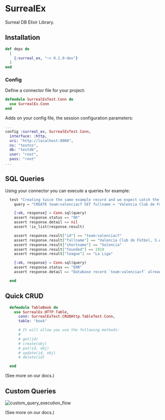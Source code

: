 # SurrealEx

Surreal DB Elixir Library.

## Installation

```elixir
def deps do
  [
    {:surreal_ex, "~> 0.1.0-dev"}
  ]
end
```

### Config

Define a connector file for your project:
 
```elixir
defmodule SurrealExTest.Conn do
  use SurrealEx.Conn
end
```

Adds on your config file, the session configuration parameters:

```elixir
...
config :surreal_ex, SurrealExTest.Conn,
  interface: :http,
  uri: "http://localhost:8000",
  ns: "testns",
  db: "testdb",
  user: "root",
  pass: "root"
...
```

## SQL Queries

Using your connector you can execute a queries for example:

```elixir
  test "Creating twice the same example record and we expect catch the error", _state do
    query = "CREATE team:valenciacf SET fullname = 'Valencia Club de Fútbol, S.A.D.', shortname = 'Valencia', founded = 1919, league = 'La Liga';"

    {:ok, response} = Conn.sql(query)
    assert response.status == "OK"
    assert response.detail == nil
    assert !is_list(response.result)

    assert response.result["id"] == "team:valenciacf"
    assert response.result["fullname"] == "Valencia Club de Fútbol, S.A.D."
    assert response.result["shortname"] == "Valencia"
    assert response.result["founded"] == 1919
    assert response.result["league"] == "La Liga"

    {:ok, response} = Conn.sql(query)
    assert response.status == "ERR"
    assert response.detail == "Database record `team:valenciacf` already exists"

  end

```

## Quick CRUD

```elixir
  defmodule TableBook do
    use SurrealEx.HTTP.Table,
      conn: SurrealExTest.CRUDHttp.TableTest.Conn,
      table: "book"

      # It will allow you use the following methods:
      #
      # get(id) 
      # create(obj)
      # put(id, obj)
      # update(id, obj)
      # delete(id)

  end
```

(See more on our docs.)

## Custom Queries

![custom_query_execution_flow](https://user-images.githubusercontent.com/113306658/205117894-a48c577d-3254-4536-b1b5-7c190eef73c9.jpg)

(See more on our docs.)
